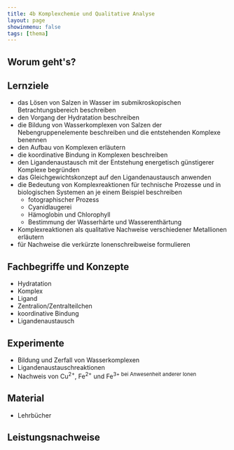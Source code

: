 ```yaml
---
title: 4b Komplexchemie und Qualitative Analyse
layout: page
showinmenu: false
tags: [thema]
---
```


## Worum geht's?

## Lernziele

- das Lösen von Salzen in Wasser im submikroskopischen Betrachtungsbereich beschreiben
- den Vorgang der Hydratation beschreiben
- die Bildung von Wasserkomplexen von Salzen der Nebengruppenelemente beschreiben und die entstehenden Komplexe benennen
- den Aufbau von Komplexen erläutern
- die koordinative Bindung in Komplexen beschreiben
- den Ligandenaustausch mit der Entstehung energetisch günstigerer Komplexe begründen
- das Gleichgewichtskonzept auf den Ligandenaustausch anwenden
- die Bedeutung von Komplexreaktionen für technische Prozesse und in biologischen Systemen an je einem Beispiel beschreiben
    - fotographischer Prozess
    - Cyanidlaugerei
    - Hämoglobin und Chlorophyll
    - Bestimmung der Wasserhärte und Wasserenthärtung
- Komplexreaktionen als qualitative Nachweise verschiedener Metallionen erläutern
- für Nachweise die verkürzte Ionenschreibweise formulieren

## Fachbegriffe und Konzepte

- Hydratation
- Komplex
- Ligand
- Zentralion/Zentralteilchen
- koordinative Bindung
- Ligandenaustausch

## Experimente

- Bildung und Zerfall von Wasserkomplexen
- Ligandenaustauschreaktionen
- Nachweis von Cu<sup>2+</sup>, Fe<sup>2+</sup> und Fe<sup>3+</sub> bei Anwesenheit anderer Ionen

## Material

- Lehrbücher

## Leistungsnachweise

